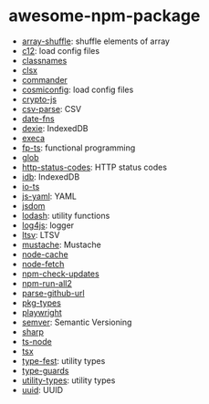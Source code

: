 # awesome-npm-package

- [array-shuffle](https://www.npmjs.com/package/array-shuffle): shuffle elements of array
- [c12](https://www.npmjs.com/package/c12): load config files
- [classnames](https://www.npmjs.com/package/classnames)
- [clsx](https://www.npmjs.com/package/clsx)
- [commander](https://www.npmjs.com/package/commander)
- [cosmiconfig](https://www.npmjs.com/package/cosmiconfig): load config files
- [crypto-js](https://www.npmjs.com/package/crypto-js)
- [csv-parse](https://www.npmjs.com/package/csv-parse): CSV
- [date-fns](https://www.npmjs.com/package/date-fns)
- [dexie](https://www.npmjs.com/package/dexie): IndexedDB
- [execa](https://www.npmjs.com/package/execa)
- [fp-ts](https://www.npmjs.com/package/fp-ts): functional programming
- [glob](https://www.npmjs.com/package/glob)
- [http-status-codes](https://www.npmjs.com/package/http-status-codes): HTTP status codes
- [idb](https://www.npmjs.com/package/idb): IndexedDB
- [io-ts](https://www.npmjs.com/package/io-ts)
- [js-yaml](https://www.npmjs.com/package/js-yaml): YAML
- [jsdom](https://www.npmjs.com/package/jsdom)
- [lodash](https://www.npmjs.com/package/lodash): utility functions
- [log4js](https://www.npmjs.com/package/log4js): logger
- [ltsv](https://www.npmjs.com/package/ltsv): LTSV
- [mustache](https://www.npmjs.com/package/mustache): Mustache
- [node-cache](https://www.npmjs.com/package/node-cache)
- [node-fetch](https://www.npmjs.com/package/node-fetch)
- [npm-check-updates](https://www.npmjs.com/package/npm-check-updates)
- [npm-run-all2](https://www.npmjs.com/package/npm-run-all2)
- [parse-github-url](https://www.npmjs.com/package/parse-github-url)
- [pkg-types](https://www.npmjs.com/package/pkg-types)
- [playwright](https://www.npmjs.com/package/playwright)
- [semver](https://www.npmjs.com/package/semver): Semantic Versioning
- [sharp](https://www.npmjs.com/package/sharp)
- [ts-node](https://www.npmjs.com/package/ts-node)
- [tsx](https://www.npmjs.com/package/tsx)
- [type-fest](https://www.npmjs.com/package/type-fest): utility types
- [type-guards](https://www.npmjs.com/package/type-guards)
- [utility-types](https://www.npmjs.com/package/utility-types): utility types
- [uuid](https://www.npmjs.com/package/uuid): UUID
  
